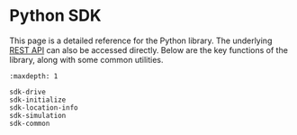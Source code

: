 # Python SDK

This page is a detailed reference for the Python library. The underlying [REST API](../apireference.md) can also be
accessed directly. Below are the key functions of the library, along with some common utilities.


```{toctree}
:maxdepth: 1

sdk-drive
sdk-initialize
sdk-location-info
sdk-simulation
sdk-common
```


